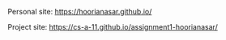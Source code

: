 Personal site: https://hoorianasar.github.io/

Project site: https://cs-a-11.github.io/assignment1-hoorianasar/
